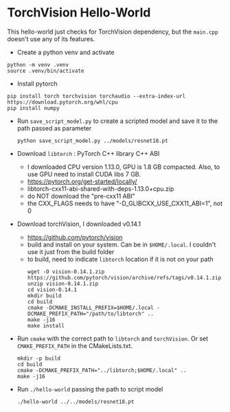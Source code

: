 # TorchVision Hello-World

This hello-world just checks for TorchVision dependency, but the `main.cpp` doesn't use any of its features.

- Create a python venv and activate  

```shell
python -m venv .venv
source .venv/bin/activate
```
- Install pytorch  

```shell
pip install torch torchvision torchaudio --extra-index-url https://download.pytorch.org/whl/cpu
pip install numpy
```
- Run `save_script_model.py` to create a scripted model and save it to the path passed as parameter
    ```shell
    python save_script_model.py ../models/resnet18.pt
    ```
- Download `libtorch` : PyTorch C++ library C++ ABI  
    - I downloaded CPU version 1.13.0, GPU is 1.8 GB compacted. Also, to use GPU need to install CUDA libs 7 GB.  
    - https://pytorch.org/get-started/locally/  
    - libtorch-cxx11-abi-shared-with-deps-1.13.0+cpu.zip  
    - do NOT download the "pre-cxx11 ABI"  
    - the CXX_FLAGS needs to have "-D_GLIBCXX_USE_CXX11_ABI=1", not 0  
- Download torchVision, I downloaded v0.14.1
    - https://github.com/pytorch/vision
    - build and install on your system. Can be in `$HOME/.local`. I couldn't use it just from the build folder
    - to build, need to indicate `libtorch` location if it is not on your path
        ```shell
        wget -O vision-0.14.1.zip https://github.com/pytorch/vision/archive/refs/tags/v0.14.1.zip
        unzip vision-0.14.1.zip
        cd vision-0.14.1
        mkdir build
        cd build
        cmake -DCMAKE_INSTALL_PREFIX=$HOME/.local -DCMAKE_PREFIX_PATH="/path/to/libtorch" ..
        make -j16
        make install
        ```
- Run `cmake` with the correct path to `libtorch` and `torchVision`. Or set `CMAKE_PREFIX_PATH` in the CMakeLists.txt.

    ```shell
    mkdir -p build
    cd build
    cmake -DCMAKE_PREFIX_PATH="../libtorch;$HOME/.local" ..
    make -j16
    ```
- Run `./hello-world` passing the path to script model  

    ```shell
    ./hello-world ../../models/resnet18.pt
    ```